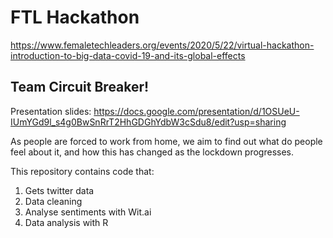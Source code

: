 # FTL Hackathon
https://www.femaletechleaders.org/events/2020/5/22/virtual-hackathon-introduction-to-big-data-covid-19-and-its-global-effects

## Team Circuit Breaker!
Presentation slides: https://docs.google.com/presentation/d/1OSUeU-IUmYGd9l_s4g0BwSnRrT2HhGDGhYdbW3cSdu8/edit?usp=sharing

As people are forced to work from home, we aim to find out what do people feel about it, and how this has changed as the lockdown progresses.

This repository contains code that:

1. Gets twitter data
2. Data cleaning
3. Analyse sentiments with Wit.ai
4. Data analysis with R
